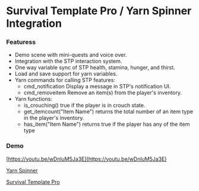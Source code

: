 # Survival Template Pro / Yarn Spinner Integration

### Featuress

- Demo scene with mini-quests and voice over.
- Integration with the STP interaction system.
- One way variable sync of STP health, stamina, hunger, and thirst.
- Load and save support for yarn variables.
- Yarn commands for calling STP features:
    * cmd_notification Display a message in STP's notification UI.
    * cmd_removeitem Remove an item(s) from the player's inventory.
- Yarn functions:
    * is_crouching() true if the player is in crouch state.
    * get_itemcount("Item Name") returns the total number of an item type in the player's inventory.
    * has_item("Item Name") returns true if the player has any of the item type

### Demo
[https://youtu.be/wDnluM5Ja3E](https://youtu.be/wDnluM5Ja3E)


[Yarn Spinner](https://www.yarnspinner.dev/)

[Survival Template Pro](https://assetstore.unity.com/packages/templates/systems/stp-survival-template-pro-207954)

